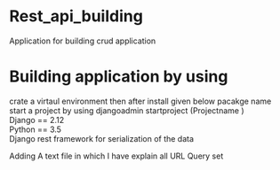 # Rest_api_building
Application for building crud application 

# Building application by using 
crate a virtaul environment then after install given below pacakge name<br/> 
start a project by using djangoadmin startproject (Projectname ) <br/>
Django == 2.12<br/>
Python == 3.5<br/>
Django rest framework for serialization of the data<br/>

Adding A text file in which I have explain all URL Query set 



